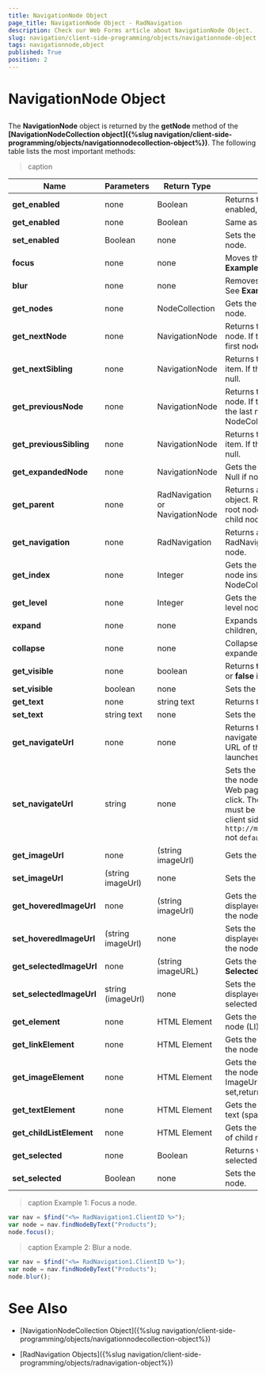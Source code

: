 ```yaml
---
title: NavigationNode Object
page_title: NavigationNode Object - RadNavigation
description: Check our Web Forms article about NavigationNode Object.
slug: navigation/client-side-programming/objects/navigationnode-object
tags: navigationnode,object
published: True
position: 2
---
```


# NavigationNode Object

## 

The **NavigationNode** object is returned by the **getNode** method of the **[NavigationNodeCollection object]({%slug navigation/client-side-programming/objects/navigationnodecollection-object%})**. The following table lists the most important methods:


>caption  

| Name | Parameters | Return Type | Description |
| ------ | ------ | ------ | ------ |
| **get_enabled** | none | Boolean | Returns true if the node is enabled, false if it is disabled. |
| **get_enabled** |none|Boolean|Same as get_isEnabled.|
| **set_enabled** |Boolean|none|Sets the enabled state of the node.|
| **focus** |none|none|Moves the focus to the node. See **Example 1**.|
| **blur** | none | none | Removes focus from the node. See **Example 2**.|
| **get_nodes** |none|NodeCollection|Gets the child nodes of the current node.|
| **get_nextNode** |none|NavigationNode|Returns the next sibling of the node. If the item is last, returns the first node in the NodeCollection.|
| **get_nextSibling** |none|NavigationNode|Returns the next sibling of the item. If the node is last, returns null.|
| **get_previousNode** |none|NavigationNode|Returns the previous sibling of the node. If the item is first, returns the last node in the NodeCollection.|
| **get_previousSibling** |none|NavigationNode|Returns the previous sibling of the item. If the node is first, returns null.|
| **get_expandedNode** |none|NavigationNode|Gets the expanded child node. Null if no child node is expanded.|
| **get_parent** |none|RadNavigation or NavigationNode|Returns an instance of the parent object. RadNavigation if this is a root node, NavigationNode if it is a child node.|
| **get_navigation** |none|RadNavigation|Returns an instance of the RadNavigation that contains the node.|
| **get_index** |none|Integer|Gets the zero based index of the node inside the parent NodeCollection.|
| **get_level** |none|Integer|Gets the level of the node. Root level nodes are level 0.|
| **expand**  |none|none|Expands the node and reveals its children, if any. |
| **collapse** |none|none|Collapses the node, if it is expanded.|
| **get_visible** |none|boolean|Returns **true** if the node is visible or **false** if it is invisible.|
| **set_visible** |boolean|none|Sets the visibility of the node|
| **get_text** |none|string text|Returns the text of the node.|
| **set_text** |string text|none|Sets the text of the node.|
| **get_navigateUrl** |none|none|Returns the value of the node's navigateURL property. This is the URL of the Web page the node launches on click.|
| **set_navigateUrl** |string|none|Sets the navigateURL property of the node. This is the URL of the Web page the node launches on click. The **navigateUrl** property must be an absolute URL on the client side: e.g., `http://mydomain.com/default.aspx` not `default.aspx`. |
| **get_imageUrl** |none|(string imageUrl)|Gets the URL of the image.|
| **set_imageUrl** |(string imageUrl)|none|Sets the URL of the image.|
| **get_hoveredImageUrl** |none|(string imageUrl)|Gets the URL of the image displayed when the mouse is over the node.|
| **set_hoveredImageUrl** |(string imageUrl)|none|Sets the URL of the image displayed when the mouse is over the node.|
| **get_selectedImageUrl** |none|(string imageURL)|Gets the value of the **SelectedImageUrl** property|
| **set_selectedImageUrl** |string (imageUrl)|none|Sets the URL of the image displayed when the node is selected|
| **get_element** |none|HTML Element|Gets the root DOM element of the node (LI).|
| **get_linkElement** |none|HTML Element|Gets the anchor DOM element of the node (a).|
| **get_imageElement** |none|HTML Element|Gets the image DOM element of the node. If the server side ImageUrl property is not set,returns undefined.|
| **get_textElement** |none|HTML Element|Gets the DOM element of the node text (span).|
| **get_childListElement** |none|HTML Element|Gets the DOM element of the list of child nodes (UL).|
| **get_selected** |none|Boolean|Returns whether the node is selected|
| **set_selected** |Boolean|none|Sets the selected property of the node.|



>caption Example 1: Focus a node.
````JavaScript
var nav = $find("<%= RadNavigation1.ClientID %>");
var node = nav.findNodeByText("Products");
node.focus();	
````


>caption Example 2: Blur a node.
````JavaScript
var nav = $find("<%= RadNavigation1.ClientID %>");
var node = nav.findNodeByText("Products");
node.blur();
````



# See Also

 * [NavigationNodeCollection Object]({%slug navigation/client-side-programming/objects/navigationnodecollection-object%})

 * [RadNavigation Objects]({%slug navigation/client-side-programming/objects/radnavigation-object%})
